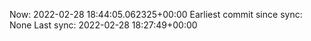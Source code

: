 Now: 2022-02-28 18:44:05.062325+00:00 Earliest commit since sync: None Last sync: 2022-02-28 18:27:49+00:00
